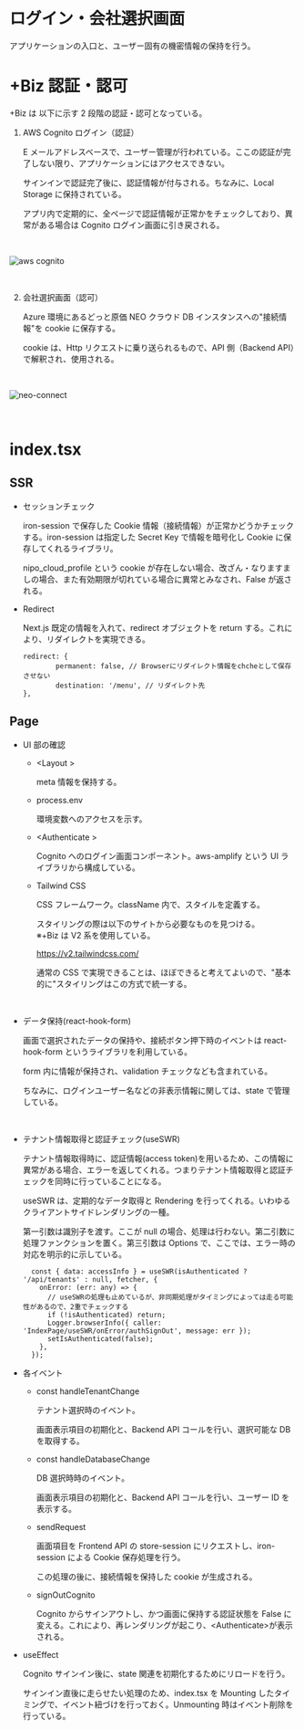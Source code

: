 # ログイン・会社選択画面

アプリケーションの入口と、ユーザー固有の機密情報の保持を行う。

# +Biz 認証・認可

+Biz は 以下に示す 2 段階の認証・認可となっている。

1. AWS Cognito ログイン（認証）

   E メールアドレスベースで、ユーザー管理が行われている。ここの認証が完了しない限り、アプリケーションにはアクセスできない。

   サインインで認証完了後に、認証情報が付与される。ちなみに、Local Storage に保持されている。

   アプリ内で定期的に、全ページで認証情報が正常かをチェックしており、異常がある場合は Cognito ログイン画面に引き戻される。

<br/>

![aws cognito](assets/cognito-login.png)

<br/>

2. 会社選択画面（認可）

   Azure 環境にあるどっと原価 NEO クラウド DB インスタンスへの"接続情報"を cookie に保存する。

   cookie は、Http リクエストに乗り送られるもので、API 側（Backend API）で解釈され、使用される。

<br/>

![neo-connect](assets/neo-cloud-connect.png)

<br/>

# index.tsx

## SSR

- セッションチェック

  iron-session で保存した Cookie 情報（接続情報）が正常かどうかチェックする。iron-session は指定した Secret Key で情報を暗号化し Cookie に保存してくれるライブラリ。

  nipo_cloud_profile という cookie が存在しない場合、改ざん・なりますましの場合、また有効期限が切れている場合に異常とみなされ、False が返される。

- Redirect

  Next.js 既定の情報を入れて、redirect オブジェクトを return する。これにより、リダイレクトを実現できる。

  ```
  redirect: {
          permanent: false, // Browserにリダイレクト情報をchcheとして保存させない
          destination: '/menu', // リダイレクト先
  },
  ```

## Page

- UI 部の確認

  - \<Layout >

    meta 情報を保持する。

  - process.env

    環境変数へのアクセスを示す。

  - \<Authenticate >

    Cognito へのログイン画面コンポーネント。aws-amplify という UI ライブラリから構成している。

  - Tailwind CSS

    CSS フレームワーク。className 内で、スタイルを定義する。

    スタイリングの際は以下のサイトから必要なものを見つける。  
    ※+Biz は V2 系を使用している。

    https://v2.tailwindcss.com/

    通常の CSS で実現できることは、ほぼできると考えてよいので、"基本的に"スタイリングはこの方式で統一する。

<br/>

- データ保持(react-hook-form)

  画面で選択されたデータの保持や、接続ボタン押下時のイベントは react-hook-form というライブラリを利用している。

  form 内に情報が保持され、validation チェックなども含まれている。

  ちなみに、ログインユーザー名などの非表示情報に関しては、state で管理している。

<br/>

- テナント情報取得と認証チェック(useSWR)

  テナント情報取得時に、認証情報(access token)を用いるため、この情報に異常がある場合、エラーを返してくれる。つまりテナント情報取得と認証チェックを同時に行っていることになる。

  useSWR は、定期的なデータ取得と Rendering を行ってくれる。いわゆるクライアントサイドレンダリングの一種。

  第一引数は識別子を渡す。ここが null の場合、処理は行わない。第二引数に処理ファンクションを置く。第三引数は Options で、ここでは、エラー時の対応を明示的に示している。

  ```
    const { data: accessInfo } = useSWR(isAuthenticated ? '/api/tenants' : null, fetcher, {
      onError: (err: any) => {
        // useSWRの処理も止めているが、非同期処理がタイミングによっては走る可能性があるので、2重でチェックする
        if (!isAuthenticated) return;
        Logger.browserInfo({ caller: 'IndexPage/useSWR/onError/authSignOut', message: err });
        setIsAuthenticated(false);
      },
    });
  ```

- 各イベント

  - const handleTenantChange

    テナント選択時のイベント。

    画面表示項目の初期化と、Backend API コールを行い、選択可能な DB を取得する。

  - const handleDatabaseChange

    DB 選択時時のイベント。

    画面表示項目の初期化と、Backend API コールを行い、ユーザー ID を表示する。

  - sendRequest

    画面項目を Frontend API の store-session にリクエストし、iron-session による Cookie 保存処理を行う。

    この処理の後に、接続情報を保持した cookie が生成される。

  - signOutCognito

    Cognito からサインアウトし、かつ画面に保持する認証状態を False に変える。これにより、再レンダリングが起こり、\<Authenticate>が表示される。

- useEffect

  Cognito サインイン後に、state 関連を初期化するためにリロードを行う。

  サインイン直後に走らせたい処理のため、index.tsx を Mounting したタイミングで、イベント紐づけを行っておく。Unmounting 時はイベント削除を行っている。

